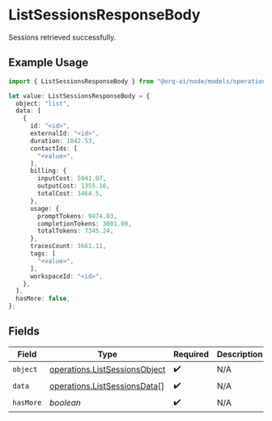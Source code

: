 # ListSessionsResponseBody

Sessions retrieved successfully.

## Example Usage

```typescript
import { ListSessionsResponseBody } from "@orq-ai/node/models/operations";

let value: ListSessionsResponseBody = {
  object: "list",
  data: [
    {
      id: "<id>",
      externalId: "<id>",
      duration: 1042.53,
      contactIds: [
        "<value>",
      ],
      billing: {
        inputCost: 5041.07,
        outputCost: 1355.16,
        totalCost: 3464.5,
      },
      usage: {
        promptTokens: 9474.03,
        completionTokens: 3001.09,
        totalTokens: 7345.24,
      },
      tracesCount: 3661.11,
      tags: [
        "<value>",
      ],
      workspaceId: "<id>",
    },
  ],
  hasMore: false,
};
```

## Fields

| Field                                                                          | Type                                                                           | Required                                                                       | Description                                                                    |
| ------------------------------------------------------------------------------ | ------------------------------------------------------------------------------ | ------------------------------------------------------------------------------ | ------------------------------------------------------------------------------ |
| `object`                                                                       | [operations.ListSessionsObject](../../models/operations/listsessionsobject.md) | :heavy_check_mark:                                                             | N/A                                                                            |
| `data`                                                                         | [operations.ListSessionsData](../../models/operations/listsessionsdata.md)[]   | :heavy_check_mark:                                                             | N/A                                                                            |
| `hasMore`                                                                      | *boolean*                                                                      | :heavy_check_mark:                                                             | N/A                                                                            |